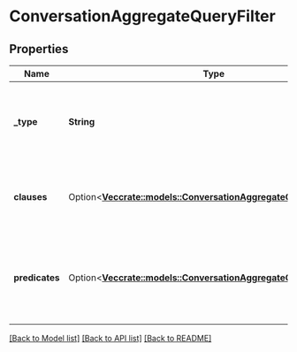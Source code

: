 # ConversationAggregateQueryFilter

## Properties

Name | Type | Description | Notes
------------ | ------------- | ------------- | -------------
**_type** | **String** | Boolean operation to apply to the provided predicates and clauses | 
**clauses** | Option<[**Vec<crate::models::ConversationAggregateQueryClause>**](ConversationAggregateQueryClause.md)> | Boolean 'and/or' logic with up to two-levels of nesting | [optional]
**predicates** | Option<[**Vec<crate::models::ConversationAggregateQueryPredicate>**](ConversationAggregateQueryPredicate.md)> | Like a three-word sentence: (attribute-name) (operator) (target-value). | [optional]

[[Back to Model list]](../README.md#documentation-for-models) [[Back to API list]](../README.md#documentation-for-api-endpoints) [[Back to README]](../README.md)


